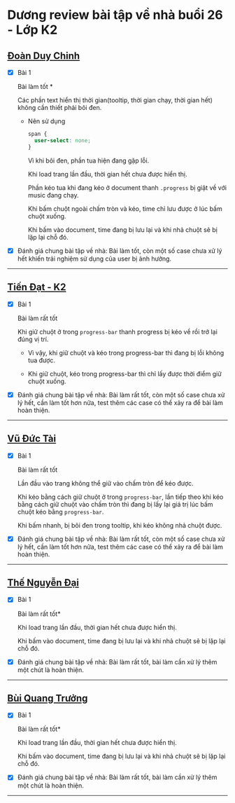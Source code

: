 # Dương review bài tập về nhà buổi 26 - Lớp K2

## [Đoàn Duy Chinh](https://duychinh.github.io/DOM/music)

- [x] Bài 1

  Bài làm tốt \*

  Các phần text hiển thị thời gian(tooltip, thời gian chạy, thời gian hết) không cần thiết phải bôi đen.

  - Nên sử dụng

    ```css
    span {
      user-select: none;
    }
    ```

    Vì khi bôi đen, phần tua hiện đang gặp lỗi.

    Khi load trang lần đầu, thời gian hết chưa được hiển thị.

    Phần kéo tua khi đang kéo ở document thanh `.progress` bị giật về với music đang chạy.

    Khi bấm chuột ngoài chấm tròn và kéo, time chỉ lưu được ở lúc bấm chuột xuống.

    Khi bấm vào document, time đang bị lưu lại và khi nhả chuột sẽ bị lặp lại chỗ đó.

- [x] Đánh giá chung bài tập về nhà: Bài làm tốt, còn một số case chưa xử lý hết khiến trải nghiệm sử dụng của user bị ảnh hưởng.

---

## [Tiến Đạt - K2](https://phamtiendat18.github.io/Fullstack-K2/Day_26/index.html)

- [x] Bài 1

  Bài làm rất tốt

  Khi giữ chuột ở trong `progress-bar` thanh progress bị kéo về rồi trở lại đúng vị trí.

  - Vì vậy, khi giữ chuột và kéo trong progress-bar thì đang bị lỗi không tua được.

  - Khi giữ chuột, kéo trong progress-bar thì chỉ lấy được thời điểm giữ chuột xuống.

- [x] Đánh giá chung bài tập về nhà: Bài làm rất tốt, còn một số case chưa xử lý hết, cần làm tốt hơn nữa, test thêm các case có thể xảy ra để bài làm hoàn thiện.

---

## [Vũ Đức Tài](https://apeiron2.github.io/F8-fullstack-K2/on%20class/Day_26/pages/ex01.html)

- [x] Bài 1

  Bài làm rất tốt

  Lần đầu vào trang không thể giữ vào chấm tròn để kéo được.

  Khi kéo bằng cách giữ chuột ở trong `progress-bar`, lần tiếp theo khi kéo bằng cách giữ chuột vào chấm tròn thì đang bị lấy lại giá trị lúc bấm chuột kéo bằng `progress-bar`.

  Khi bấm nhanh, bị bôi đen trong tooltip, khi kéo không nhả chuột được.

- [x] Đánh giá chung bài tập về nhà: Bài làm rất tốt, còn một số case chưa xử lý hết, cần làm tốt hơn nữa, test thêm các case có thể xảy ra để bài làm hoàn thiện.

---

## [Thế Nguyễn Đại](https://daithehh04.github.io/fullstack/day26/exercise-1.html)

- [x] Bài 1

  Bài làm rất tốt\*

  Khi load trang lần đầu, thời gian hết chưa được hiển thị.

  Khi bấm vào document, time đang bị lưu lại và khi nhả chuột sẽ bị lặp lại chỗ đó.

- [x] Đánh giá chung bài tập về nhà: Bài làm rất tốt, bài làm cần xử lý thêm một chút là hoàn thiện.

---

## [Bùi Quang Trưởng](https://okazakitruong.github.io/BQTruong-F8-K2-Offline/Day26/ex01.html)

- [x] Bài 1

  Bài làm rất tốt\*

  Khi load trang lần đầu, thời gian hết chưa được hiển thị.

  Khi bấm vào document, time đang bị lưu lại và khi nhả chuột sẽ bị lặp lại chỗ đó.

- [x] Đánh giá chung bài tập về nhà: Bài làm rất tốt, bài làm cần xử lý thêm một chút là hoàn thiện.

---
